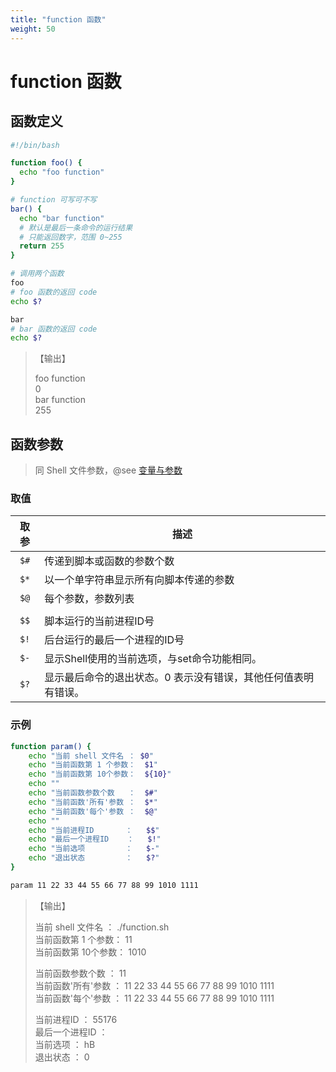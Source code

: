 ```yaml
---
title: "function 函数"
weight: 50
---
```




# function 函数



## 函数定义

```bash
#!/bin/bash

function foo() {
  echo "foo function"
}

# function 可写可不写
bar() {
  echo "bar function"
  # 默认是最后一条命令的运行结果
  # 只能返回数字，范围 0~255
  return 255
}

# 调用两个函数
foo
# foo 函数的返回 code
echo $?

bar
# bar 函数的返回 code
echo $?
```

> 【输出】
>
> foo function  
> 0  
> bar function  
> 255  



## 函数参数

> 同 Shell 文件参数，@see [变量与参数](../010.var/)



### 取值

| 取参 | 描述                                                         |
| :--: | ------------------------------------------------------------ |
| `$#` | 传递到脚本或函数的参数个数                                   |
| `$*` | 以一个单字符串显示所有向脚本传递的参数                       |
| `$@` | 每个参数，参数列表                                           |
|      |                                                              |
| `$$` | 脚本运行的当前进程ID号                                       |
| `$!` | 后台运行的最后一个进程的ID号                                 |
| `$-` | 显示Shell使用的当前选项，与set命令功能相同。                 |
| `$?` | 显示最后命令的退出状态。0 表示没有错误，其他任何值表明有错误。 |



### 示例

```bash
function param() {
    echo "当前 shell 文件名 ： $0"
    echo "当前函数第 1 个参数：  $1"
    echo "当前函数第 10个参数：  ${10}"
    echo ""
    echo "当前函数参数个数   ：  $#"
    echo "当前函数'所有'参数 ：  $*"
    echo "当前函数'每个'参数 ：  $@"
    echo ""
    echo "当前进程ID       ：   $$"
    echo "最后一个进程ID    ：   $!"
    echo "当前选项         ：   $-"
    echo "退出状态         ：   $?"
}

param 11 22 33 44 55 66 77 88 99 1010 1111
```

> 【输出】
>
> 当前 shell 文件名 ： ./function.sh  
> 当前函数第 1 个参数：  11   
> 当前函数第 10个参数：  1010   
>
> 当前函数参数个数   ：  11  
> 当前函数'所有'参数 ：  11 22 33 44 55 66 77 88 99 1010 1111  
> 当前函数'每个'参数 ：  11 22 33 44 55 66 77 88 99 1010 1111  
>
> 当前进程ID       ：   55176  
> 最后一个进程ID    ：   
> 当前选项         ：   hB  
> 退出状态         ：   0  